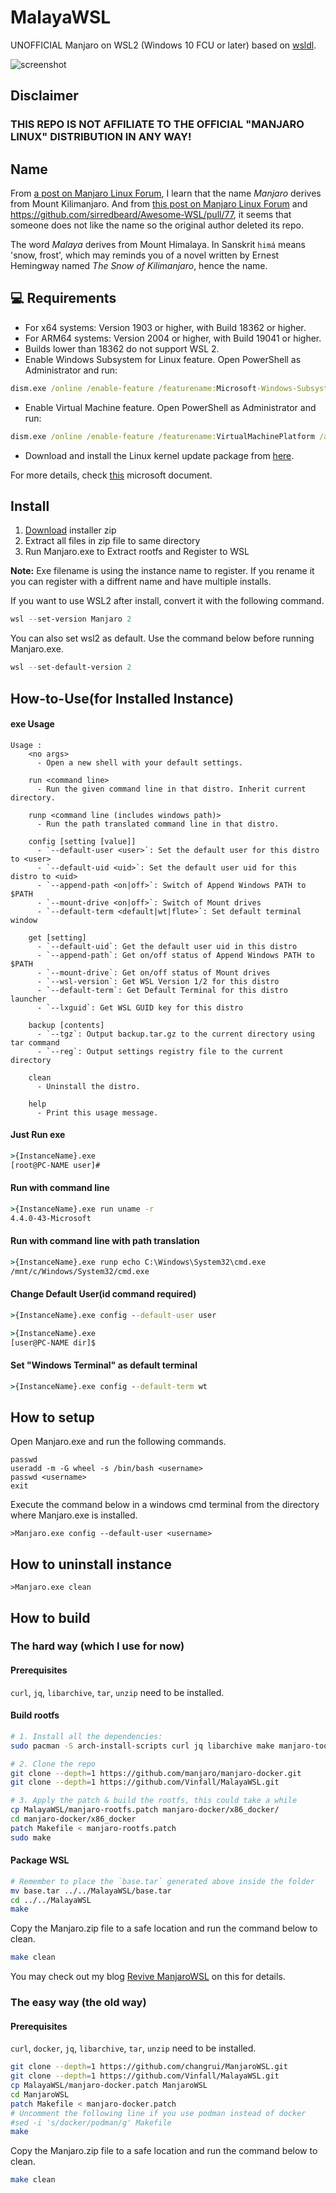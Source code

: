 # MalayaWSL

UNOFFICIAL Manjaro on WSL2 (Windows 10 FCU or later) based on [wsldl](https://github.com/yuk7/wsldl).

![screenshot](https://github.com/Vinfall/ManjaroWSL/blob/main/img/screenshot.webp)

## Disclaimer

### THIS REPO IS NOT AFFILIATE TO THE OFFICIAL "MANJARO LINUX" DISTRIBUTION IN ANY WAY!

## Name

From [a post on Manjaro Linux Forum](https://forum.manjaro.org/t/origin-of-the-name-manjaro/110428), I learn that the name *Manjaro* derives from Mount Kilimanjaro. And from [this post on Manjaro Linux Forum](https://forum.manjaro.org/t/bad-use-of-manjaro-name-by-a-project/110695) and https://github.com/sirredbeard/Awesome-WSL/pull/77, it seems that someone does not like the name so the original author deleted its repo.

The word *Malaya* derives from Mount Himalaya.
In Sanskrit `himá` means 'snow, frost', which may reminds you of a novel written by Ernest Hemingway named *The Snow of Kilimanjaro*, hence the name.

## 💻 Requirements
* For x64 systems: Version 1903 or higher, with Build 18362 or higher.
* For ARM64 systems: Version 2004 or higher, with Build 19041 or higher.
* Builds lower than 18362 do not support WSL 2.
* Enable Windows Subsystem for Linux feature. Open PowerShell as Administrator and run:
```cmd
dism.exe /online /enable-feature /featurename:Microsoft-Windows-Subsystem-Linux /all /norestart
```
* Enable Virtual Machine feature. Open PowerShell as Administrator and run:
```cmd
dism.exe /online /enable-feature /featurename:VirtualMachinePlatform /all /norestart
```
* Download and install the Linux kernel update package from [here](https://wslstorestorage.blob.core.windows.net/wslblob/wsl_update_x64.msi).

For more details, check [this](https://docs.microsoft.com/en-us/windows/wsl/install-win10) microsoft document.

## Install
1. [Download](https://github.com/Vinfall/MalayaWSL/releases/latest) installer zip
2. Extract all files in zip file to same directory
3. Run Manjaro.exe to Extract rootfs and Register to WSL

**Note:**
Exe filename is using the instance name to register. If you rename it you can register with a diffrent name and have multiple installs.

If you want to use WSL2 after install, convert it with the following command.
```powershell
wsl --set-version Manjaro 2
```

You can also set wsl2 as default. Use the command below before running Manjaro.exe.
```powershell
wsl --set-default-version 2
```

## How-to-Use(for Installed Instance)
#### exe Usage
```
Usage :
    <no args>
      - Open a new shell with your default settings.

    run <command line>
      - Run the given command line in that distro. Inherit current directory.

    runp <command line (includes windows path)>
      - Run the path translated command line in that distro.

    config [setting [value]]
      - `--default-user <user>`: Set the default user for this distro to <user>
      - `--default-uid <uid>`: Set the default user uid for this distro to <uid>
      - `--append-path <on|off>`: Switch of Append Windows PATH to $PATH
      - `--mount-drive <on|off>`: Switch of Mount drives
      - `--default-term <default|wt|flute>`: Set default terminal window

    get [setting]
      - `--default-uid`: Get the default user uid in this distro
      - `--append-path`: Get on/off status of Append Windows PATH to $PATH
      - `--mount-drive`: Get on/off status of Mount drives
      - `--wsl-version`: Get WSL Version 1/2 for this distro
      - `--default-term`: Get Default Terminal for this distro launcher
      - `--lxguid`: Get WSL GUID key for this distro

    backup [contents]
      - `--tgz`: Output backup.tar.gz to the current directory using tar command
      - `--reg`: Output settings registry file to the current directory

    clean
      - Uninstall the distro.

    help
      - Print this usage message.
```

#### Just Run exe
```cmd
>{InstanceName}.exe
[root@PC-NAME user]#
```

#### Run with command line
```cmd
>{InstanceName}.exe run uname -r
4.4.0-43-Microsoft
```

#### Run with command line with path translation
```cmd
>{InstanceName}.exe runp echo C:\Windows\System32\cmd.exe
/mnt/c/Windows/System32/cmd.exe
```

#### Change Default User(id command required)
```cmd
>{InstanceName}.exe config --default-user user

>{InstanceName}.exe
[user@PC-NAME dir]$
```

#### Set "Windows Terminal" as default terminal
```cmd
>{InstanceName}.exe config --default-term wt
```

## How to setup

Open Manjaro.exe and run the following commands.
```dos
passwd
useradd -m -G wheel -s /bin/bash <username>
passwd <username>
exit
```
Execute the command below in a windows cmd terminal from the directory where Manjaro.exe is installed.
```dos
>Manjaro.exe config --default-user <username>
```

## How to uninstall instance
```dos
>Manjaro.exe clean
```

## How to build

### The hard way (which I use for now)

#### Prerequisites

`curl`, `jq`, `libarchive`, `tar`, `unzip` need to be installed.

#### Build rootfs

```sh
# 1. Install all the dependencies:
sudo pacman -S arch-install-scripts curl jq libarchive make manjaro-tools-base-git patch tar unzip wget

# 2. Clone the repo
git clone --depth=1 https://github.com/manjaro/manjaro-docker.git
git clone --depth=1 https://github.com/Vinfall/MalayaWSL.git

# 3. Apply the patch & build the rootfs, this could take a while
cp MalayaWSL/manjaro-rootfs.patch manjaro-docker/x86_docker/
cd manjaro-docker/x86_docker
patch Makefile < manjaro-rootfs.patch
sudo make
```

#### Package WSL

```sh
# Remember to place the `base.tar` generated above inside the folder
mv base.tar ../../MalayaWSL/base.tar
cd ../../MalayaWSL
make
```
Copy the Manjaro.zip file to a safe location and run the command below to clean.
```sh
make clean
```

You may check out my blog [Revive ManjaroWSL](https://blog.vinfall.com/posts/2022/10/revive-manjarowsl/) on this for details.

### The easy way (the old way)

#### Prerequisites

`curl`, `docker`, `jq`, `libarchive`, `tar`, `unzip` need to be installed.

```sh
git clone --depth=1 https://github.com/changrui/ManjaroWSL.git
git clone --depth=1 https://github.com/Vinfall/MalayaWSL.git
cp MalayaWSL/manjaro-docker.patch ManjaroWSL
cd ManjaroWSL
patch Makefile < manjaro-docker.patch
# Uncomment the following line if you use podman instead of docker
#sed -i 's/docker/podman/g' Makefile
make
```
Copy the Manjaro.zip file to a safe location and run the command below to clean.
```sh
make clean
```
